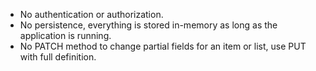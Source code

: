 - No authentication or authorization.
- No persistence, everything is stored in-memory as long as the application is running.
- No PATCH method to change partial fields for an item or list, use PUT with full definition.